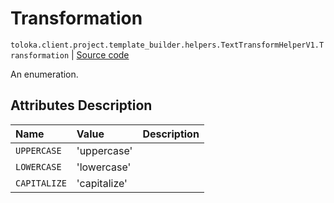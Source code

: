 # Transformation
`toloka.client.project.template_builder.helpers.TextTransformHelperV1.Transformation` | [Source code](https://github.com/Toloka/toloka-kit/blob/v1.2.3/src/client/project/template_builder/helpers.py#L201)

An enumeration.

## Attributes Description

| Name | Value | Description |
| :------| :-----------| :----------| 
`UPPERCASE`|'uppercase'|
`LOWERCASE`|'lowercase'|
`CAPITALIZE`|'capitalize'|
